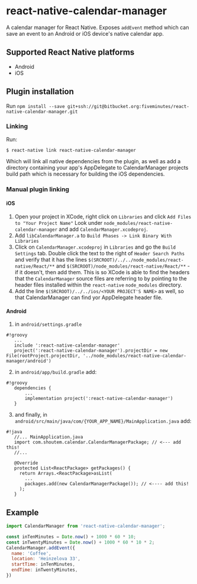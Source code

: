 # react-native-calendar-manager

A calendar manager for React Native.
Exposes `addEvent` method which can save an event to an Android or iOS device's native calendar app.

## Supported React Native platforms

- Android
- iOS

## Plugin installation

Run `npm install --save git+ssh://git@bitbucket.org:fiveminutes/react-native-calendar-manager.git`

### Linking

Run:

`$ react-native link react-native-calendar-manager`

Which will link all native dependencies from the plugin, as well as add a directory containing your app's AppDelegate to CalendarManager projects build path which is necessary for building the iOS dependencies.

### Manual plugin linking

#### iOS

1. Open your project in XCode, right click on `Libraries` and click `Add
   Files to "Your Project Name"` Look under `node_modules/react-native-calendar-manager` and add `CalendarManager.xcodeproj`.  
2. Add `libCalendarManager.a` to `Build Phases -> Link Binary With Libraries`
3. Click on `CalendarManager.xcodeproj` in `Libraries` and go the `Build
   Settings` tab. Double click the text to the right of `Header Search
   Paths` and verify that it has the lines `$(SRCROOT)/../../node_modules/react-native/React/**` and `$(SRCROOT)/node_modules/react-native/React/**` - if it
   doesn't, then add them. This is so XCode is able to find the headers that
   the `CalendarManager` source files are referring to by pointing to the
   header files installed within the `react-native` `node_modules`
   directory.
4. Add the line `$(SRCROOT)/../../ios/<YOUR PROJECT'S NAME>` as well, so that CalendarManager can find yor AppDelegate header file.

#### Android

1. in `android/settings.gradle`   
```
#!groovy
   ...
   include ':react-native-calendar-manager'
   project(':react-native-calendar-manager').projectDir = new File(rootProject.projectDir, '../node_modules/react-native-calendar-manager/android')

```

2. in `android/app/build.gradle` add:
```
#!groovy
   dependencies {
       ...
       implementation project(':react-native-calendar-manager')
   }
```

3. and finally, in `android/src/main/java/com/{YOUR_APP_NAME}/MainApplication.java` add:

```
#!java
   //... MainApplication.java
   import com.shoutem.calendar.CalendarManagerPackage; // <--- add this!
   //...

   @Override
   protected List<ReactPackage> getPackages() {
     return Arrays.<ReactPackage>asList(
       ...
       packages.add(new CalendarManagerPackage()); // <---- add this!
     );
   }

```


## Example
```javascript
import CalendarManager from 'react-native-calendar-manager';

const inTenMinutes = Date.now() + 1000 * 60 * 10;
const inTwentyMinutes = Date.now() + 1000 * 60 * 10 * 2;
CalendarManager.addEvent({
  name: 'Coffee',
  location: 'Heinzelova 33',
  startTime: inTenMinutes,
  endTime: inTwentyMinutes,
})


```
